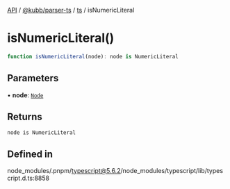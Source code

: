 [API](../../../../../packages.md) / [@kubb/parser-ts](../../../index.md) / [ts](../index.md) / isNumericLiteral

# isNumericLiteral()

```ts
function isNumericLiteral(node): node is NumericLiteral
```

## Parameters

• **node**: [`Node`](../interfaces/Node.md)

## Returns

`node is NumericLiteral`

## Defined in

node\_modules/.pnpm/typescript@5.6.2/node\_modules/typescript/lib/typescript.d.ts:8858
